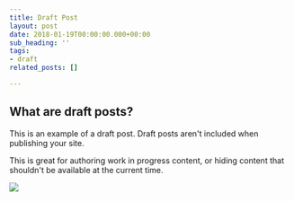 ```yaml
---
title: Draft Post
layout: post
date: 2018-01-19T00:00:00.000+00:00
sub_heading: ''
tags:
- draft
related_posts: []

---
```

## What are draft posts?

This is an example of a draft post. Draft posts aren't included when publishing your site.

This is great for authoring work in progress content, or hiding content that shouldn't be available at the current time. 

![](/uploads/2018/02/17/building.jpg)